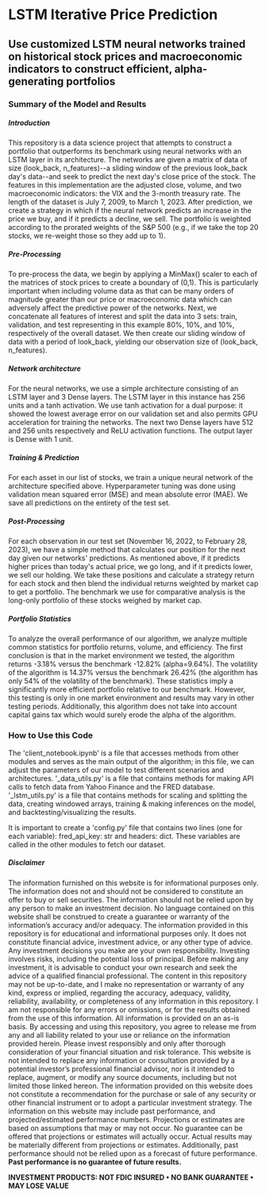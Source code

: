 # LSTM Iterative Price Prediction

## Use customized LSTM neural networks trained on historical stock prices and macroeconomic indicators to construct efficient, alpha-generating portfolios 

### Summary of the Model and Results 

##### Introduction
This repository is a data science project that attempts to construct a portfolio that outperforms its benchmark using neural networks with an LSTM layer in its architecture. The networks are given a matrix of data of size (look_back, n_features)--a sliding window of the previous look_back day's data--and seek to predict the next day's close price of the stock. The features in this implementation are the adjusted close, volume, and two macroeconomic indicators: the VIX and the 3-month treasury rate. The length of the dataset is July 7, 2009, to March 1, 2023. After prediction, we create a strategy in which if the neural network predicts an increase in the price we buy, and if it predicts a decline, we sell. The portfolio is weighted according to the prorated weights of the S&P 500 (e.g., if we take the top 20 stocks, we re-weight those so they add up to 1).

##### Pre-Processing
To pre-process the data, we begin by applying a MinMax() scaler to each of the matrices of stock prices to create a boundary of (0,1). This is particularly important when including volume data as that can be many orders of magnitude greater than our price or macroeconomic data which can adversely affect the predictive power of the networks. Next, we concatenate all features of interest and split the data into 3 sets: train, validation, and test representing in this example 80%, 10%, and 10%, respectively of the overall dataset. We then create our sliding window of data with a period of look_back, yielding our observation size of (look_back, n_features).

##### Network architecture
For the neural networks, we use a simple architecture consisting of an LSTM layer and 3 Dense layers. The LSTM layer in this instance has 256 units and a tanh activation. We use tanh activation for a dual purpose: it showed the lowest average error on our validation set and also permits GPU acceleration for training the networks. The next two Dense layers have 512 and 256 units respectively and ReLU activation functions. The output layer is Dense with 1 unit.

##### Training & Prediction 
For each asset in our list of stocks, we train a unique neural network of the architecture specified above. Hyperparameter tuning was done using validation mean squared error (MSE) and mean absolute error (MAE). We save all predictions on the entirety of the test set.

##### Post-Processing
For each observation in our test set (November 16, 2022, to February 28, 2023), we have a simple method that calculates our position for the next day given our networks' predictions. As mentioned above, if it predicts higher prices than today's actual price, we go long, and if it predicts lower, we sell our holding. We take these positions and calculate a strategy return for each stock and then blend the individual returns weighted by market cap to get a portfolio. The benchmark we use for comparative analysis is the long-only portfolio of these stocks weighed by market cap.

##### Portfolio Statistics
To analyze the overall performance of our algorithm, we analyze multiple common statistics for portfolio returns, volume, and efficiency. The first conclusion is that in the market environment we tested, the algorithm returns -3.18% versus the benchmark -12.82% (alpha=9.64%). The volatility of the algorithm is 14.37% versus the benchmark 26.42% (the algorithm has only 54% of the volatility of the benchmark). These statistics imply a significantly more efficient portfolio relative to our benchmark. However, this testing is only in one market environment and results may vary in other testing periods. Additionally, this algorithm does not take into account capital gains tax which would surely erode the alpha of the algorithm.

### How to Use this Code

The 'client_notebook.ipynb' is a file that accesses methods from other modules and serves as the main output of the algorithm; in this file, we can adjust the parameters of our model to test different scenarios and architectures. '_data_utils.py' is a file that contains methods for making API calls to fetch data from Yahoo Finance and the FRED database. '_lstm_utils.py' is a file that contains methods for scaling and splitting the data, creating windowed arrays, training & making inferences on the model, and backtesting/visualizing the results. 

It is important to create a 'config.py' file that contains two lines (one for each variable): fred_api_key: str and headers: dict. These variables are called in the other modules to fetch our dataset. 


##### Disclaimer
The information furnished on this website is for informational purposes only. The information does not and should not be considered to constitute an offer to buy or sell securities. The information should not be relied upon by any person to make an investment decision. No language contained on this website shall be construed to create a guarantee or warranty of the information’s accuracy and/or adequacy. 
The information provided in this repository is for educational and informational purposes only. It does not constitute financial advice, investment advice, or any other type of advice. Any investment decisions you make are your own responsibility. Investing involves risks, including the potential loss of principal. Before making any investment, it is advisable to conduct your own research and seek the advice of a qualified financial professional. The content in this repository may not be up-to-date, and I make no representation or warranty of any kind, express or implied, regarding the accuracy, adequacy, validity, reliability, availability, or completeness of any information in this repository. I am not responsible for any errors or omissions, or for the results obtained from the use of this information. All information is provided on an as-is basis. By accessing and using this repository, you agree to release me from any and all liability related to your use or reliance on the information provided herein. Please invest responsibly and only after thorough consideration of your financial situation and risk tolerance. This website is not intended to replace any information or consultation provided by a potential investor’s professional financial advisor, nor is it intended to replace, augment, or modify any source documents, including but not limited those linked hereon.  The information provided on this website does not constitute a recommendation for the purchase or sale of any security or other financial instrument or to adopt a particular investment strategy. The information on this website may include past performance, and projected/estimated performance numbers. Projections or estimates are based on assumptions that may or may not occur. No guarantee can be offered that projections or estimates will actually occur. Actual results may be materially different from projections or estimates. Additionally, past performance should not be relied upon as a forecast of future performance. **Past performance is no guarantee of future results.**

**INVESTMENT PRODUCTS: NOT FDIC INSURED • NO BANK GUARANTEE • MAY LOSE VALUE**
